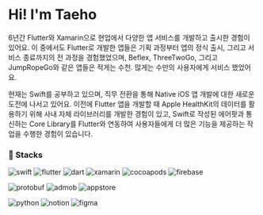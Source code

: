 # Hi! I'm Taeho

6년간 Flutter와 Xamarin으로 현업에서 다양한 앱 서비스를 개발하고 출시한 경험이 있어요. 이 중에서도 Flutter로 개발한 앱들은 기획 과정부터 앱의 정식 출시, 그리고 서비스 종료까지의 전 과정을 경험했었으며, Beflex, ThreeTwoGo, 그리고 JumpRopeGo와 같은 앱들은 적게는 수천. 많게는 수만의 사용자에게 서비스 했었어요.

현재는 Swift를 공부하고 있으며, 직무 전환을 통해 Native iOS 앱 개발에 대한 새로운 도전에 나서고 있어요. 이전에 Flutter 앱을 개발할 때 Apple HealthKit의 데이터를 활용하기 위해 사내 자체 라이브러리를 개발한 경험이 있고, Swift로 작성된 에어팟과 통신하는 Core Library를 Flutter와 연동하여 사용자들에게 더 많은 기능을 제공하는 작업을 수행한 경험이 있습니다.

### 💼 Stacks
![swift](https://img.shields.io/badge/Swift-FA7343?style=for-the-badge&logo=swift&logoColor=white)
![flutter](https://img.shields.io/badge/Flutter-02569B?style=for-the-badge&logo=flutter&logoColor=white)
![dart](https://img.shields.io/badge/Dart-0175C2?style=for-the-badge&logo=dart&logoColor=white)
![xamarin](https://img.shields.io/badge/Xamarin-3498DB?style=for-the-badge&logo=xamarin&logoColor=white)
![cocoapods](https://img.shields.io/badge/cocoapods-FA2A02?style=for-the-badge&logo=cocoapods&logoColor=white)
![firebase](https://img.shields.io/badge/firebase-ffca28?style=for-the-badge&logo=firebase&logoColor=black)

![protobuf](https://img.shields.io/badge/Protocol_buffer-4285F4?style=for-the-badge&logo=google&logoColor=white)
![admob](https://img.shields.io/badge/Google_admob-EA4335?style=for-the-badge&logo=googleadmob&logoColor=white) ![appstore](https://img.shields.io/badge/Appstore-0D96F6?style=for-the-badge&logo=appstore&logoColor=white)

![python](https://img.shields.io/badge/Python-FFD43B?style=for-the-badge&logo=python&logoColor=blue)
![notion](https://img.shields.io/badge/Notion-000000?style=for-the-badge&logo=notion&logoColor=white) ![figma](https://img.shields.io/badge/Figma-F24E1E?style=for-the-badge&logo=figma&logoColor=white)

<!--
**hth225/hth225** is a ✨ _special_ ✨ repository because its `README.md` (this file) appears on your GitHub profile.

Here are some ideas to get you started:

- 🔭 I’m currently working on ...
- 🌱 I’m currently learning ...
- 👯 I’m looking to collaborate on ...
- 🤔 I’m looking for help with ...
- 💬 Ask me about ...
- 📫 How to reach me: ...
- 😄 Pronouns: ...
- ⚡ Fun fact: ...
-->
